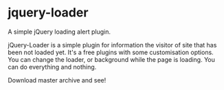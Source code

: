 # jquery-loader
A simple jQuery loading alert plugin.

jQuery-Loader is a simple plugin for information the visitor of site that has been not loaded yet.
It's a free plugins with some customisation options. You can change the loader, or background while the
page is loading. You can do everything and nothing.

Download master archive and see!
